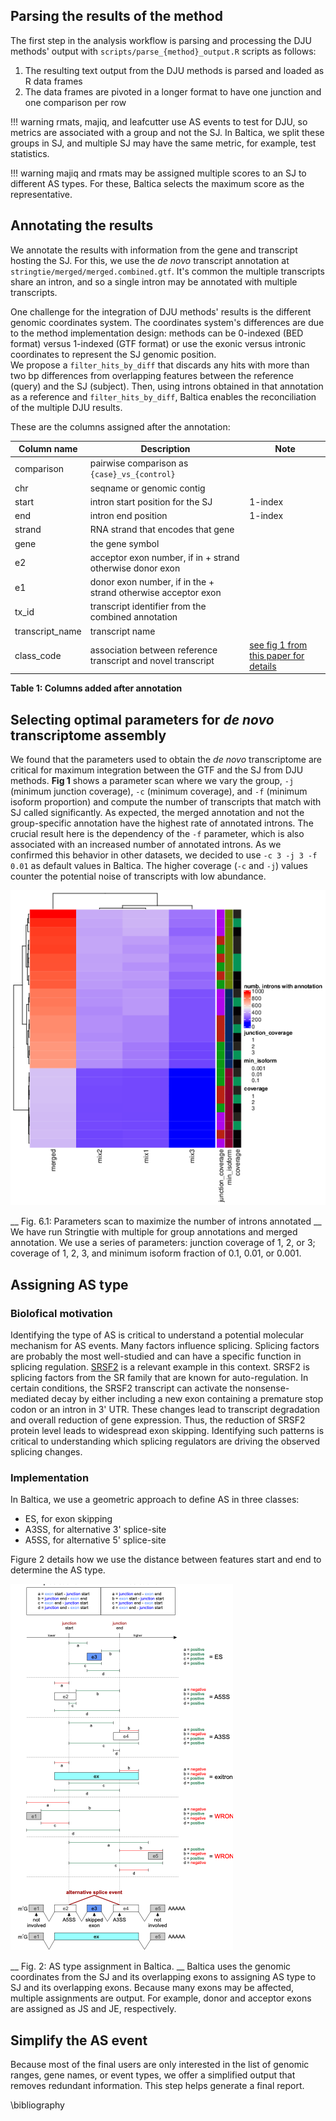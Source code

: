 ## Parsing the results of the method 

The first step in the analysis workflow is parsing and processing the DJU methods' output with `scripts/parse_{method}_output.R` scripts as follows:

1. The resulting text output from the DJU methods is parsed and loaded as R data frames
1. The data frames are pivoted in a longer format to have one junction and one comparison per row 

!!! warning
    rmats, majiq, and leafcutter use AS events to test for DJU, so metrics are associated with a group and not the SJ. In Baltica, we split these groups in SJ, and multiple SJ may have the same metric, for example, test statistics.

!!! warning
    majiq and rmats may be assigned multiple scores to an SJ to different AS types. For these, Baltica selects the maximum score as the representative.  

## Annotating the results 

We annotate the results with information from the gene and transcript hosting the SJ. For this, we use the _de novo_ transcript annotation at `stringtie/merged/merged.combined.gtf`. It's common the multiple transcripts share an intron, and so a single intron may be annotated with multiple transcripts.

One challenge for the integration of DJU methods' results is the different genomic coordinates system. The coordinates system's differences are due to the method implementation design: methods can be 0-indexed (BED format) versus 1-indexed (GTF format) or use the exonic versus intronic coordinates to represent the SJ genomic position.   
We propose a `filter_hits_by_diff` that discards any hits with more than two bp differences from overlapping features between the reference (query) and the SJ (subject). Then, using introns obtained in that annotation as a reference and `filter_hits_by_diff`, Baltica enables the reconciliation of the multiple DJU results.


These are the columns assigned after the annotation:

Column name | Description | Note
------------|-------------|------
comparison | pairwise comparison as `{case}_vs_{control}` |
chr | seqname or genomic contig |
start | intron start position for the SJ | 1-index
end |  intron end position | 1-index
strand | RNA strand that encodes that gene |
gene | the gene symbol | 
e2| acceptor exon number, if in + strand otherwise donor exon | 
e1 | donor exon number, if in the + strand otherwise acceptor exon |
tx_id | transcript identifier from the combined annotation |
transcript_name | transcript name | 
class_code | association between reference transcript and novel transcript | [see fig 1 from this paper for details]( https://doi.org/10.12688/f1000research.23297.1)

__Table 1: Columns added after annotation__

## Selecting optimal parameters for _de novo_ transcriptome assembly
We found that the parameters used to obtain the _de novo_ transcriptome are critical for maximum integration between the GTF and the SJ from DJU methods. __Fig 1__ shows a parameter scan where we vary the group, `-j` (minimum junction coverage), `-c` (minimum coverage), and `-f` (minimum isoform proportion) and compute the number of transcripts that match with SJ called significantly. As expected, the merged annotation and not the group-specific annotation have the highest rate of annotated introns. The crucial result here is the dependency of the `-f` parameter, which is also associated with an increased number of annotated introns. As we confirmed this behavior in other datasets, we decided to use `-c 3 -j 3 -f 0.01` as default values in Baltica. The higher coverage (`-c` and `-j`) values counter the potential noise of transcripts with low abundance.

![](img/stringtie_parameter_scan_heatmap.png)  

__ Fig. 6.1: Parameters scan to maximize the number of introns annotated __ We have run Stringtie with multiple for group annotations and merged annotation. We use a series of parameters: junction coverage of 1, 2, or 3; coverage of 1, 2, 3, and minimum isoform fraction of 0.1, 0.01, or 0.001.  

## Assigning AS type

### Biolofical motivation
Identifying the type of AS is critical to understand a potential molecular mechanism for AS events. Many factors influence splicing. Splicing factors are probably the most well-studied and can have a specific function in splicing regulation. [SRSF2](https://www.uniprot.org/uniprot/Q01130) is a relevant example in this context. SRSF2 is splicing factors from the SR family that are known for auto-regulation. In certain conditions, the SRSF2 transcript can activate the nonsense-mediated decay by either including a new exon containing a premature stop codon or an intron in  3' UTR. These changes lead to transcript degradation and overall reduction of gene expression. Thus, the reduction of SRSF2 protein level leads to widespread exon skipping. Identifying such patterns is critical to understanding which splicing regulators are driving the observed splicing changes.

### Implementation
In Baltica, we use a geometric approach to define AS in three classes:
- ES, for exon skipping
- A3SS, for alternative 3' splice-site
- A5SS, for alternative 5' splice-site

Figure 2 details how we use the distance between features start and end to determine the AS type.

![](img/Baltica_as_type.png)  

__ Fig. 2: AS type assignment in Baltica. __ Baltica uses the genomic coordinates from the SJ and its overlapping exons to assigning AS type to SJ and its overlapping exons. Because many exons may be affected, multiple assignments are output. For example, donor and acceptor exons are assigned as JS and JE, respectively. 

## Simplify the AS event
Because most of the final users are only interested in the list of genomic ranges, gene names, or event types, we offer a simplified output that removes redundant information. This step helps generate a final report. 

<!-- Below the `{r} sessionInfo()` output for packages loaded for the analysis workflow.
 -->
<!-- ```
R version 3.6.0 (2019-04-26)
Platform: x86_64-pc-linux-gnu (64-bit)
Running under: Debian GNU/Linux 8 (jessie)

Matrix products: default
BLAS:   /beegfs/biosw/R/3.6.0/lib/R/lib/libRblas.so
LAPACK: /beegfs/biosw/R/3.6.0/lib/R/lib/libRlapack.so

locale:
 [1] LC_CTYPE=en_US.UTF-8       LC_NUMERIC=C
 [3] LC_TIME=en_US.UTF-8        LC_COLLATE=en_US.UTF-8
 [5] LC_MONETARY=en_US.UTF-8    LC_MESSAGES=en_US.UTF-8
 [7] LC_PAPER=en_US.UTF-8       LC_NAME=C
 [9] LC_ADDRESS=C               LC_TELEPHONE=C
[11] LC_MEASUREMENT=en_US.UTF-8 LC_IDENTIFICATION=C

attached base packages:
[1] parallel  stats4    stats     graphics  grDevices utils     datasets
[8] methods   base

other attached packages:
 [1] openxlsx_4.1.5       reshape2_1.4.4       rtracklayer_1.46.0
 [4] GenomicRanges_1.38.0 GenomeInfoDb_1.22.1  IRanges_2.20.2
 [7] S4Vectors_0.24.4     BiocGenerics_0.32.0  optparse_1.6.6
[10] dplyr_0.8.5          readr_1.3.1          stringr_1.4.0
[13] tidyr_1.0.3

loaded via a namespace (and not attached):
 [1] zip_2.0.4                   Rcpp_1.0.4.6
 [3] plyr_1.8.6                  pillar_1.4.3
 [5] compiler_3.6.0              XVector_0.26.0
 [7] bitops_1.0-6                tools_3.6.0
 [9] zlibbioc_1.32.0             lattice_0.20-38
[11] lifecycle_0.2.0             tibble_3.0.1
[13] pkgconfig_2.0.3             rlang_0.4.6
[15] Matrix_1.2-17               DelayedArray_0.12.3
[17] cli_2.0.2                   GenomeInfoDbData_1.2.2
[19] Biostrings_2.54.0           vctrs_0.2.4
[21] hms_0.5.3                   grid_3.6.0
[23] getopt_1.20.3               tidyselect_1.0.0
[25] Biobase_2.46.0              glue_1.4.0
[27] R6_2.4.1                    fansi_0.4.1
[29] BiocParallel_1.20.1         XML_3.99-0.3
[31] purrr_0.3.4                 magrittr_1.5
[33] matrixStats_0.56.0          GenomicAlignments_1.22.1
[35] Rsamtools_2.2.3             ellipsis_0.3.0
[37] SummarizedExperiment_1.16.1 assertthat_0.2.1
[39] stringi_1.4.6               RCurl_1.98-1.2
[41] crayon_1.3.4

```
 -->
\bibliography
